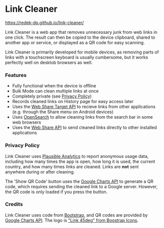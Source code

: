# Link Cleaner

https://redek-dp.github.io/link-cleaner/

Link Cleaner is a web app that removes unnecessary junk from web links in one click. The result can then be copied to the device clipboard, shared to another app or service, or displayed as a QR code for easy scanning.

Link Cleaner is primarily developed for mobile devices, as removing parts of links with a touchscreen keyboard is usually cumbersome, but it works perfectly well on desktob browsers as well.

### Features

- Fully functional when the device is offline
- Bulk Mode can clean multiple links at once
- Completely private (see [Privacy Policy](#privacy-policy))
- Records cleaned links on History page for easy access later
- Uses the [Web Share Target API](https://w3c.github.io/web-share-target/) to recieve links from other applications (e.g. through the Share menu on Android devices)
- Uses [OpenSearch](https://developer.mozilla.org/en-US/docs/Web/OpenSearch) to allow cleaning links from the search bar in some web browsers
- Uses the [Web Share API](https://developer.mozilla.org/en-US/docs/Web/API/Web_Share_API) to send cleaned links directly to other installed applications

### Privacy Policy

Link Cleaner uses [Plausible Analytics](https://plausible.io) to report anonymous usage data, including how many times the app is open, how long it is used, the current country, and how many times links are cleaned. Links are **not** sent anywhere during or after cleaning.

The 'Show QR Code' button uses the [Google Charts API](https://developers.google.com/chart/infographics/docs/qr_codes) to generate a QR code, which requires sending the cleaned link to a Google server. However, the QR code is only loaded if you press the button.

### Credits

Link Cleaner uses code from [Bootstrap](https://getbootstrap.com/), and QR codes are provided by [Google Charts API](https://developers.google.com/chart/infographics/docs/qr_codes). The logo is ["Link 45deg" from Boostrap Icons](https://icons.getbootstrap.com/icons/link-45deg/).
